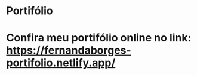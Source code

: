 # Portifólio
# Confira meu portifólio online no link: https://fernandaborges-portifolio.netlify.app/
